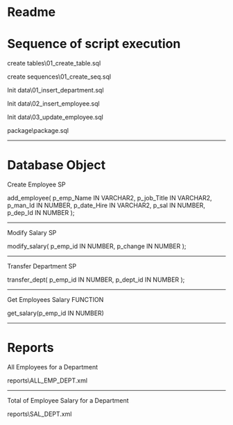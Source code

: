 # Readme

Sequence of script execution
============================================
create tables\01_create_table.sql

create sequences\01_create_seq.sql

Init data\01_insert_department.sql

Init data\02_insert_employee.sql

Init data\03_update_employee.sql

package\package.sql

--------------------------------------------

Database Object
============================================
Create Employee SP

add_employee(
p_emp_Name IN VARCHAR2,
p_job_Title IN VARCHAR2,
p_man_Id IN NUMBER,
p_date_Hire IN VARCHAR2,
p_sal IN NUMBER,
p_dep_Id IN NUMBER
);

--------------------------------------------
Modify Salary SP

modify_salary(
p_emp_id IN NUMBER,
p_change IN NUMBER
);

--------------------------------------------
Transfer Department SP

transfer_dept(
p_emp_id IN NUMBER,
p_dept_id IN NUMBER
);

--------------------------------------------
Get Employees Salary FUNCTION

get_salary(p_emp_id IN NUMBER)


--------------------------------------------
Reports
============================================
All Employees for a Department

reports\ALL_EMP_DEPT.xml

--------------------------------------------
Total of Employee Salary for a Department

reports\SAL_DEPT.xml
